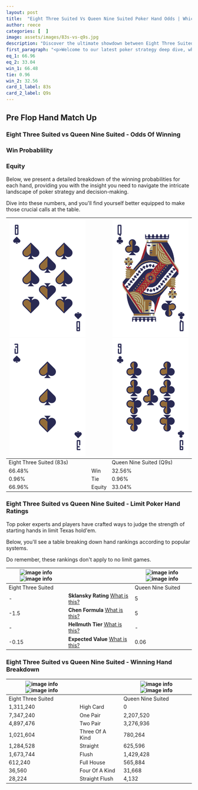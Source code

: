 ```yaml
---
layout: post
title:  "Eight Three Suited Vs Queen Nine Suited Poker Hand Odds | Which Is The Better Hand In Poker? A Complete Guide"
author: reece
categories: [  ]
image: assets/images/83s-vs-q9s.jpg
description: "Discover the ultimate showdown between Eight Three Suited and Queen Nine Suited in poker! Uncover the odds, strategies, and scenarios where one hand triumphs over the other. Get ready to up your poker game with this thrilling analysis."
first_paragraph: "<p>Welcome to our latest poker strategy deep dive, where we're pitting two distinct hands against each other in a high-stakes showdown: Eight Three Suited vs Queen Nine Suited.</p><p>In the dynamic world of poker, every decision counts, and knowing which hand holds the upper hand is key to your success at the table.</p><p>In this article, we'll dissect these two hands, explore the scenarios where one dominates the other, and equip you with the knowledge to make strategic choices that can tip the odds in your favor.</p><p>Get ready to unravel the intriguing dynamics of these poker hands and elevate your game to new heights.</p>"
eq_1: 66.96
eq_2: 33.04
win_1: 66.48
tie: 0.96
win_2: 32.56
card_1_label: 83s
card_2_label: Q9s
---
```




[comment]: # (sp0)

## Pre Flop Hand Match Up

<div class="table hand-ratings" markdown="1"> 



### Eight Three Suited vs Queen Nine Suited - Odds Of Winning


  
<div class="row graphs"> 
<div class="col-lg-6">
    <h3>Win Probablility</h3>
    <canvas id="WinChart"></canvas>
</div>
<div class="col-lg-6">
    <h3>Equity</h3>
    <canvas id="EquityChart"></canvas>
</div>
</div>

  Below, we present a detailed breakdown of the winning probabilities for each hand, providing you with the insight you need to navigate the intricate landscape of poker strategy and decision-making. 

Dive into these numbers, and you'll find yourself better equipped to make those crucial calls at the table.


    
| ![image info](assets/images/hand1/8.png) ![image info](assets/images/hand1/3.png) |  | ![image info](assets/images/hand2/q.png) ![image info](assets/images/hand2/9.png) |
| -------- | -------- | -------- |
| Eight Three Suited (83s) |  | Queen Nine Suited (Q9s) |
| 66.48% | Win | 32.56% |
| 0.96% | Tie | 0.96% |
| 66.96% | Equity | 33.04% |




[comment]: # (sp1)



### Eight Three Suited vs Queen Nine Suited - Limit Poker Hand Ratings

Top poker experts and players have crafted ways to judge the strength of starting hands in limit Texas hold'em. 

Below, you'll see a table breaking down hand rankings according to popular systems. 

Do remember, these rankings don't apply to no limit games.


    
| ![image info](https://www.riverpairs.com/assets/images/hand1/8.png) ![image info](https://www.riverpairs.com/assets/images/hand1/3.png) |  | ![image info](https://www.riverpairs.com/assets/images/hand2/q.png) ![image info](https://www.riverpairs.com/assets/images/hand2/9.png) |
| -------- | -------- | -------- |
| Eight Three Suited |  | Queen Nine Suited |
| - | **Sklansky Rating** [What is this?](/sklansky-rating-explained) | 5 |
| -1.5 | **Chen Formula** [What is this?](/chen-formula-explained) | 5 |
| - | **Hellmuth Tier** [What is this?](/Hellmuth-tier-explained) | - |
| -0.15 | **Expected Value** [What is this?](/expected-value-explained) | 0.06 |




[comment]: # (sp2)



### Eight Three Suited vs Queen Nine Suited - Winning Hand Breakdown


    
| ![image info](https://www.riverpairs.com/assets/images/hand1/8.png) ![image info](https://www.riverpairs.com/assets/images/hand1/3.png) |  | ![image info](https://www.riverpairs.com/assets/images/hand2/q.png) ![image info](https://www.riverpairs.com/assets/images/hand2/9.png) |
| -------- | -------- | -------- |
| Eight Three Suited |  | Queen Nine Suited |
| 1,311,240 | High Card | 0 |
| 7,347,240 | One Pair | 2,207,520 |
| 4,897,476 | Two Pair | 3,276,936 |
| 1,021,604 | Three Of A Kind | 780,264 |
| 1,284,528 | Straight | 625,596 |
| 1,673,744 | Flush | 1,429,428 |
| 612,240 | Full House | 565,884 |
| 36,560 | Four Of A Kind | 31,668 |
| 28,224 | Straight Flush | 4,132 |




[comment]: # (sp3)



</div>

[comment]: # (sp4)



[comment]: # (sp5)

